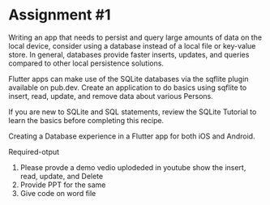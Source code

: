 # Assignment #1

Writing an app that needs to persist and query large amounts of data on the local device, consider using a database instead of a local file or key-value store. In general, databases provide faster inserts, updates, and queries compared to other local persistence solutions.

Flutter apps can make use of the SQLite databases via the sqflite plugin available on pub.dev. Create an application to do basics using sqflite to insert, read, update, and remove data about various Persons.

If you are new to SQLite and SQL statements, review the SQLite Tutorial to learn the basics before completing this recipe.

Creating a Database experience in a Flutter app for both iOS and Android.

Required-otput 

1. Please provde a  demo vedio uplodeded in youtube show the insert, read, update, and    Delete  
2. Provide PPT for the same 
3. Give code on word file  



